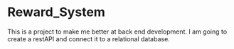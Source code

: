 # Reward_System
This is a project to make me better at back end development. I am going to create a restAPI and connect it to a relational database.
